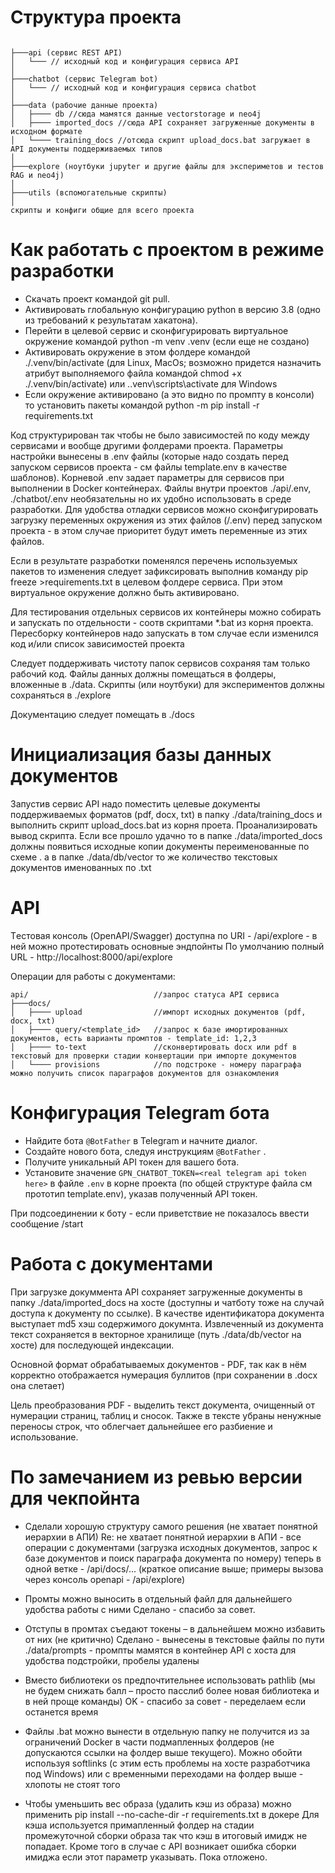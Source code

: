 # Структура проекта

```

├───api (сервис REST API)
│   └─── // исходный код и конфигурация сервиса API
│
├───chatbot (сервис Telegram bot)
│   └─── // исходный код и конфигурация сервиса chatbot
│
├───data (рабочие данные проекта)
│   ├──── db //сюда мамятся данные vectorstorage и neo4j
│   ├──── imported_docs //сюда API сохраняет загруженные документы в исходном формате
│   └──── training_docs //отсюда скрипт upload_docs.bat загружает в API документы поддерживаемых типов
│
├───explore (ноутбуки jupyter и другие файлы для экспериметов и тестов RAG и neo4j)
│
├───utils (вспомогательные скрипты)
│
скрипты и конфиги общие для всего проекта

```

# Как работать с проектом в режиме разработки

- Скачать проект командой git pull. 
- Активировать глобальную конфигурацию python в версию 3.8 (одно из требований к результатам хакатона).
- Перейти в целевой сервис и сконфигурировать виртуальное окружение командой python -m venv .venv (если еще не создано)
- Активировать окружение в этом фолдере командой ./.venv/bin/activate (для Linux, MacOs; возможно придется назначить атрибут выполняемого файла командой chmod +x ./.venv/bin/activate) или .\.venv\scripts\activate для Windows
- Если окружение активировано (а это видно по промпту в консоли) то установить пакеты командой python -m pip install -r requirements.txt

Код структурирован так чтобы не было зависимостей по коду между сервисами и вообще другими фолдерами проекта. Параметры настройки вынесены в .env файлы (которые надо создать перед запуском сервисов проекта - см файлы template.env в качестве шаблонов).
Корневой .env задает параметры для сервисов при выполнении в Docker контейнерах.
Файлы внутри проектов ./api/.env, ./chatbot/.env необязательны но их удобно использовать в среде разработки. Для удобства отладки сервисов можно сконфигурировать загрузку переменных окружения из этих файлов (<project>/.env) перед запуском проекта - в этом случае приоритет будут иметь переменные из этих файлов.

Если в результате разработки поменялся перечень используемых пакетов то изменения следует зафиксировать выполнив команду
pip freeze >requirements.txt в целевом фолдере сервиса. При этом виртуальное окружение должно быть активировано.

Для тестирования отдельных сервисов их контейнеры можно собирать и запускать по отдельности - соотв скриптами *.bat из корня проекта. Пересборку контейнеров надо запускать в том случае если изменился код и/или список зависимостей проекта

Следует поддерживать чистоту папок сервисов  сохраняя там только рабочий код. Файлы данных должны помещаться в фолдеры, вложенные в ./data. Скрипты (или ноутбуки) для экспериментов должны сохраняться в ./explore

Документацию следует помещать в ./docs

# Инициализация базы данных документов 

Запустив сервис API надо поместить целевые документы поддерживаемых форматов (pdf, docx, txt) в папку ./data/training_docs и выполнить скрипт upload_docs.bat из корня проета. Проанализировать вывод скрипта. Если все прошло удачно то в папке ./data/imported_docs должны появиться исходные копии документы переименованные по схеме <original-doc-content-md5-hash>.<original-ext>
а в папке ./data/db/vector то же количество текстовых документов именованных по <original-doc-content-md5-hash>.txt

# API

Tестовая консоль (OpenAPI/Swagger) доступна по URI - /api/explore - в ней можно протестировать основные эндпойнты
По умолчанию полный URL - http://localhost:8000/api/explore

Операции для работы с документами:

```
api/                            //запрос статуса API сервиса
├───docs/ 
│   ├──── upload                //импорт исходных документов (pdf, docx, txt)
│   ├──── query/<template_id>   //запрос к базе имортированных документов, есть варианты промптов - template_id: 1,2,3
│   ├──── to-text               //сконвертировать docx или pdf в текстовый для проверки стадии конвертации при импорте документов
│   └──── provisions            //по подстроке - номеру параграфа можно получить список параграфов документов для ознакомления

```

# Конфигурация Telegram бота 

- Найдите бота `@BotFather` в Telegram и начните диалог. 
- Создайте нового бота, следуя инструкциям  `@BotFather` . 
- Получите уникальный API токен для вашего бота. 
- Установите значение `GPN_CHATBOT_TOKEN=<real telegram api token here>` в файле `.env` в корне проекта (по общей структуре файла см прототип template.env), указав полученный API токен. 

При подсоединении к боту - если приветствие не показалось ввести сообщение /start


# Работа с документами 
При загрузке докуммента API сохраняет загруженные документы в папку ./data/imported_docs на хосте (доступны и чатботу тоже на случай доступа к документу по ссылке).  В качестве идентификатора документа выступает md5 хэш содержимого докумнта. Извлеченный из документа текст сохраняется в векторное хранилище (путь ./data/db/vector на хосте) для последующей индексации.

Основной формат обрабатываемых документов - PDF, так как в нём корректно отображается нумерация буллитов (при сохранении в .docx она слетает)

Цель преобразования PDF - выделить текст документа, очищенный от нумерации страниц, таблиц и сносок.
Также в тексте убраны ненужные переносы строк, что облегчает дальнейшее его разбиение и использование.


# По замечанием из ревью версии для чекпойнта
- Сделали хорошую структуру самого решения (не хватает понятной иерархии в АПИ)
    Re: не хватает понятной иерархии в АПИ - все операции с документами (загрузка исходных документов, запрос к базе документов и поиск параграфа документа по номеру) теперь в одной ветке - /api/docs/... (краткое описание выше; примеры вызова через консоль openapi - /api/explore)

- Промты можно выносить в отдельный файл для дальнейшего удобства работы с ними
    Сделано - спасибо за совет.

- Отступы в промтах съедают токены – в дальнейшем можно избавить от них (не критично)
    Сделано - вынесены в текстовые файлы по пути ./data/prompts - промпты мамятся в контейнер API c хоста для удобства подстройки, пробелы удалены

- Вместо библиотеки os предпочтительнее использовать pathlib (мы не будем снижать балл – просто пасслиб более новая библиотека и в ней проще команды)
    OK - спасибо за совет - переделаем если останется время

- Файлы .bat можно вынести в отдельную папку
    не получится из за ограничений Docker в части подмапленных фолдеров (не допускаются ссылки на фолдер выше текущего). Можно обойти используя softlinks (с этим есть проблемы на хосте разработчика под Windows) или с временными переходами на фолдер выше - хлопоты не стоят того

- Чтобы уменьшить вес образа (удалить кэш из образа) можно применить pip install --no-cache-dir -r requirements.txt в докере
    Для кэша используется примапленный фолдер на стадии промежуточной сборки образа так что кэш в итоговый имидж не попадает. Кроме того в случае с API возникает ошибка сборки имиджа если этот параметр указывать. Пока отложено.

